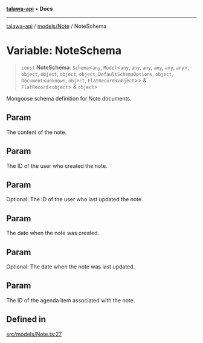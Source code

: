 [**talawa-api**](../../../README.md) • **Docs**

***

[talawa-api](../../../modules.md) / [models/Note](../README.md) / NoteSchema

# Variable: NoteSchema

> `const` **NoteSchema**: `Schema`\<`any`, `Model`\<`any`, `any`, `any`, `any`, `any`, `any`\>, `object`, `object`, `object`, `object`, `DefaultSchemaOptions`, `object`, `Document`\<`unknown`, `object`, `FlatRecord`\<`object`\>\> & `FlatRecord`\<`object`\> & `object`\>

Mongoose schema definition for Note documents.

## Param

The content of the note.

## Param

The ID of the user who created the note.

## Param

Optional: The ID of the user who last updated the note.

## Param

The date when the note was created.

## Param

Optional: The date when the note was last updated.

## Param

The ID of the agenda item associated with the note.

## Defined in

[src/models/Note.ts:27](https://github.com/PalisadoesFoundation/talawa-api/blob/6712e9940a5702665afc506fa9f6e9d7e1dc7991/src/models/Note.ts#L27)

